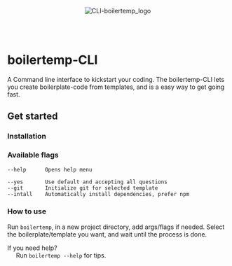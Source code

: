 <p align="Center">
  <img src="https://i.ibb.co/fMvzf9B/Asset-3-3x.png" alt="CLI-boilertemp_logo" border="0" />
<p/>
<br/>
<br/>

# boilertemp-CLI
A Command line interface to kickstart your coding. The boilertemp-CLI lets you create boilerplate-code from templates, and is a easy way to get going fast.

## Get started

### Installation

### Available flags

```
--help      Opens help menu

--yes       Use default and accepting all questions
--git       Initialize git for selected template
--intall    Automatically install dependencies, prefer npm
```

### How to use
Run ```boilertemp```, in a new project directory, add args/flags if needed. 
Select the boilerplate/template you want, and wait until the process is done. 

If you need help?
  <br/> &nbsp;&nbsp;&nbsp;&nbsp; Run ```boilertemp --help``` for tips.

<!-- <br/>
<p> 
  <img src="https://i.ibb.co/jMYv16K/Merknad-2019-12-11-231214.png" alt="CLI_process" border="0" />
  <img src="https://i.ibb.co/K0BZnqg/Merknad-2019-12-11-2312133.png" alt="CLI-in_use" border="0" />
</p>
-->
